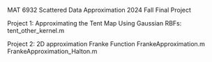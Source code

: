 MAT 6932 Scattered Data Approximation 2024 Fall Final Project

Project 1: Approximating the Tent Map Using Gaussian RBFs:
tent_other_kernel.m

Project 2: 2D approximation Franke Function
FrankeApproximation.m
FrankeApproximation_Halton.m
